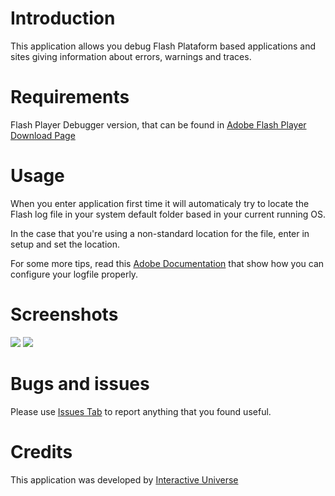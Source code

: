 # Introduction #

This application allows you debug Flash Plataform based applications and sites giving information about errors, warnings and traces.

# Requirements #

Flash Player Debugger version, that can be found in <a href='http://www.adobe.com/support/flashplayer/downloads.html'>Adobe Flash Player Download Page</a>

# Usage #

When you enter application first time it will automaticaly try to locate the Flash log file in your system default folder based in your current running OS.

In the case that you're using a non-standard location for the file, enter in setup and set the location.

For some more tips, read this <a href='http://kb2.adobe.com/cps/403/kb403009.html'>Adobe Documentation</a> that show how you can configure your logfile properly.

# Screenshots #

<img src='http://www.universointerativo.art.br/experimentos/AirTracer/airTracer1.png' />

<img src='http://www.universointerativo.art.br/experimentos/AirTracer/airTracer2.png' />

# Bugs and issues #

Please use <a href='http://code.google.com/p/airtracer/issues/list'>Issues Tab</a> to report anything that you found useful.

# Credits #

This application was developed by <a href='http://www.universointerativo.art.br target='>Interactive Universe</a>